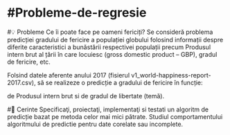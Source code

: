 # #Probleme-de-regresie
#💡 Probleme
Ce îi poate face pe oameni fericiți? Se consideră problema predicției gradului de fericire a populației globului folosind informații despre diferite caracteristici a bunăstării respectivei populații precum Produsul intern brut al țării în care locuiesc (gross domestic product – GBP), gradul de fericire, etc.

Folsind datele aferente anului 2017 (fisierul v1_world-happiness-report-2017.csv), să se realizeze o predicție a gradului de fericire în funcție:

de Produsul intern brut si de gradul de libertate (temă).



#📝 Cerinte
Specificaţi, proiectaţi, implementaţi si testati un algoritm de predicție bazat pe metoda celor mai mici pătrate.
Studiul comportamentului algoritmului de predictie pentru date corelate sau incomplete.
